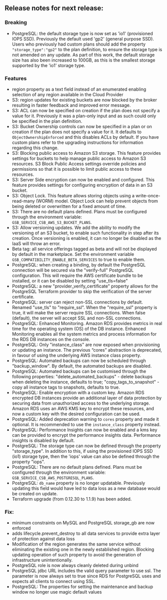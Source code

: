 ## Release notes for next release:

### Breaking
- PostgreSQL: the default storage type is now set as 'io1' (provisioned IOPS SSD). Previously the default used 'gp2' (general purpose SSD). Users who previously had custom plans should add the property `"storage_type":"gp2"` to the plan definition, to ensure the storage type is not amended on any update. 
  As part of this work, the default storage size has also been increased to 100GB, as this is the smallest storage supported by the 'io1' storage type.

### Features
- region property as a text field instead of an enumerated enabling selection of any region available in the Cloud Provider
- S3: region updates for existing buckets are now blocked by the broker resulting in faster feedback and improved error message.
- S3: ACL can now be specified on creation if the plan does not specify a value for it. Previously it was a plan-only input and as such could only be specified in the plan definition.
- S3: Bucket Ownership controls can now be specified in a plan or on creation if the plan does not specify a value for it. It defaults to `ObjectOwnershipEnforced` and this disables ACLs by default. If you have custom plans refer to the upgrading instructions for information regarding this change.
- S3: Blocking public access to Amazon S3 storage. This feature provides settings for buckets to help manage public access to Amazon S3 resources. S3 Block Public Access settings override policies and permissions so that it is possible to limit public access to these resources.
- S3: Server Side encryption can now be enabled and configured. This feature provides settings for configuring encryption of data in an S3 bucket.
- S3: Object Lock. This feature allows storing objects using a write-once-read-many (WORM) model. Object Lock can help prevent objects from being deleted or overwritten for a fixed amount of time.
- S3: There are no default plans defined. Plans must be configured through the environment variable: `GSB_SERVICE_CSB_AWS_S3_BUCKET_PLANS`.
- S3: Allow versioning updates. We add the ability to modify the versioning of an S3 bucket, to enable such functionality in step after its creation. Once versioning is enabled, it can no longer be disabled as the IaaS will throw an error.
- Beta tag: all service offerings tagged as beta and will not be displayed by default in the marketplace. Set the environment variable `GSB_COMPATIBILITY_ENABLE_BETA_SERVICES` to true to enable them. 
- PostgreSQL: when creating a binding, by default the PostgreSQL connection will be secured via the "verify-full" PostgreSQL configuration. This will require the AWS certificate bundle to be installed, or it can be disabled by setting "use_tls=false"
- PostgreSQL: a new "provider_verify_certificate" property allows for the PostgreSQL Terraform provider to skip the verification of the server certificate.
- PostgreSQL: server can reject non-SSL connections by default. Renamed "use_tls" to "require_ssl". When the "require_ssl" property is true, it will make the server require SSL connections. When false (default), the server will accept SSL and non-SSL connections.
- PostgreSQL: Enhanced Monitoring. Amazon RDS provides metrics in real time for the operating system (OS) of the DB instance. Enhanced Monitoring enables all the system metrics and process information for the RDS DB instances on the console.
- PostgreSQL: Only "instance_class" are now exposed when provisioning or updating an instance. The previous “cores” abstraction is deprecated, in favour of using the underlying AWS instance class property.
- PostgreSQL: Automated backups can now be scheduled through "backup_window". By default, the automated backups are disabled.
- PostgreSQL: Automated backups can be customised through the following properties: "delete_automated_backups" - delete backups when deleting the instance, defaults to true; "copy_tags_to_snapshot" - copy all instance tags to snapshots, defaults to true. 
- PostgreSQL: Enable encryption with a custom key. Amazon RDS encrypted DB instances provide an additional layer of data protection by securing data from unauthorized access to the underlying storage. Amazon RDS uses an AWS KMS key to encrypt these resources, and now a custom key with the desired configuration can be used.
- PostgreSQL: Added deprecation warning to `cores` property and made it optional. It is recommended to use the `instance_class` property instead. 
- PostgreSQL: Performance Insights can now be enabled and a kms key can be provided to encrypt the performance insights data. Performance insights is disabled by default.
- PostgreSQL: The storage type can now be defined through the property "storage_type". In addition to this, if using the provisioned IOPS SSD (io1) storage type, then the 'iops' value can also be defined through the property "iops".
- PostgreSQL: There are no default plans defined. Plans must be configured through the environment variable: `GSB_SERVICE_CSB_AWS_POSTGRESQL_PLANS`.
- PostgreSQL: `db_name` property is no longer updatable. Previously updating this field would have led to data loss as a new database would be created on update.
- Terraform upgrade (from 0.12.30 to 1.1.9) has been added.

### Fix:
- minimum constraints on MySQL and PostgreSQL storage_gb are now enforced
- adds lifecycle.prevent_destroy to all data services to provide extra layer of protection against data loss
- Modification of the region generates the same service without eliminating the existing one in the newly established region. Blocking updating operation of such property to avoid the generation of infrastructure unintentionally.
- PostgreSQL role is now always cleanly deleted during unbind
- PostgreSQL jdbc URL includes the valid query parameter to use ssl. The parameter is now always set to true since RDS for PostgreSQL uses and expects all clients to connect using SSL.
- PostgreSQL: The properties for setting the maintenance and backup window no longer use magic default values
